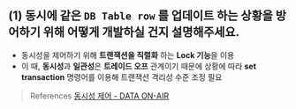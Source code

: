 ## (1) 동시에 같은 `DB Table row` 를 업데이트 하는 상황을 방어하기 위해 어떻게 개발하실 건지 설명해주세요.

 - 동시성을 제어하기 위해 **트랜잭션을 직렬화** 하는 **Lock 기능**을 이용
 - 이 때, **동시성**과 **일관성**은 **트레이드 오프** 관계이기 때문에 상황에 따라 **set transaction** 명령어를 이용해 트랜잭션 격리성 수준 조정 필요


> References [동시성 제어 - DATA ON-AIR](https://dataonair.or.kr/db-tech-reference/d-guide/sql/?mod=document&uid=363)
